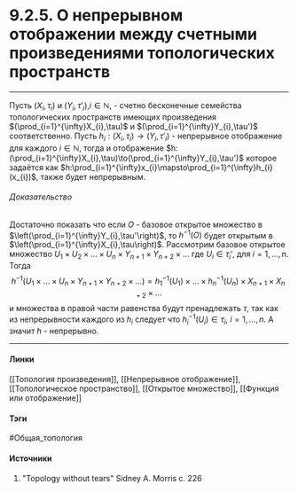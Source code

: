 # 9.2.5. О непрерывном отображении между счетными произведениями топологических пространств
***
Пусть $(X_{i},\tau_{i})$ и $(Y_{i},\tau'_{i})$,$i\in\mathbb{N}$, - счетно бесконечные семейства топологических пространств имеющих произведения $(\prod_{i=1}^{\infty}X_{i},\tau)$ и $(\prod_{i=1}^{\infty}Y_{i},\tau')$ соответственно. Пусть $h_{i}:(X_{i},\tau_{i})\to(Y_{i},\tau'_{i})$ - непрерывное отображение для каждого $i\in\mathbb{N}$, тогда и отображение $h:(\prod_{i=1}^{\infty}X_{i},\tau)\to(\prod_{i=1}^{\infty}Y_{i},\tau')$ которое задаётся как $h:\prod_{i=1}^{\infty}x_{i}\mapsto\prod_{i=1}^{\infty}h_{i}(x_{i})$, также будет непрерывным.
###### Доказательство
Достаточно показать что если $O$ - базовое открытое множество в $\left(\prod_{i=1}^{\infty}Y_{i},\tau'\right)$, то $h^{-1}(O)$ будет открытым в $\left(\prod_{i=1}^{\infty}X_{i},\tau\right)$. Рассмотрим базовое открытое множество $U_{1}\times U_{2}\times\dots\times U_{n}\times Y_{n+1}\times Y_{n+2}\times\dots$ где $U_{i}\in\tau_{i}'$, для $i=1,\dots,n$. Тогда
$$
h^{-1}(U_{1}\times\dots\times U_{n}\times Y_{n+1}\times Y_{n+2}\times\dots)=h_{1}^{-1}(U_{1})\times\dots\times h_{n}^{-1}(U_{n})\times X_{n+1}\times X_{n+2}\times\dots
$$
и множества в правой части равенства будут пренадлежать $\tau$, так как из непрерывности каждого из $h_{i}$ следует что $h_{i}^{-1}(U_{i})\in\tau_{i}$, $i=1,\dots,n$. А значит $h$ - непрерывно.
***
#### Линки
 [[Топология произведения]],
 [[Непрерывное отображение]],
 [[Топологическое пространство]],
 [[Открытое множество]],
 [[Функция или отображение]]
#### Тэги
 #Общая_топология 
#### Источники
1. "Topology without tears" Sidney A. Morris c. 226